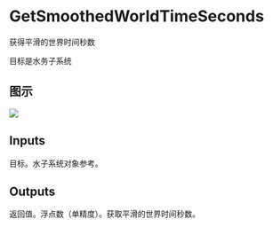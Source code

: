 # GetSmoothedWorldTimeSeconds

获得平滑的世界时间秒数

目标是水务子系统

## 图示

![]($-20221218-21321825.png)

## Inputs

目标。水子系统对象参考。  

## Outputs

返回值。浮点数（单精度）。获取平滑的世界时间秒数。
